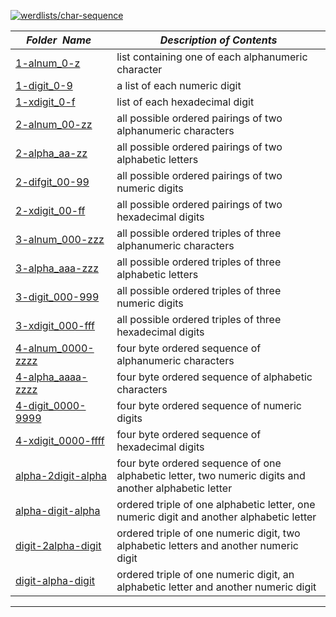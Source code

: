 [![werdlists/char-sequence](https://img.shields.io/badge/werdlists-char_sequence-purple.svg?logo=github&style=popout&longCache=true)](# "werdlists/char-sequence")

|&nbsp;&nbsp;&nbsp;&nbsp;_Folder&nbsp;&nbsp;Name_&nbsp;&nbsp;&nbsp;&nbsp;| _Description of Contents_
|:----------------|--------------------------------------------------------------------------------------------------------------------------------------------------------
| [1-alnum_0-z](1-alnum_0-z.txt) | list containing one of each alphanumeric character  
| [1-digit_0-9](1-digit_0-9.txt) | a list of each numeric digit  
| [1-xdigit_0-f](1-xdigit_0-f.txt) | list of each hexadecimal digit  
| [2-alnum_00-zz](2-alnum_00-zz.txt) | all possible ordered pairings of two alphanumeric characters  
| [2-alpha_aa-zz](2-alpha_aa-zz.txt) | all possible ordered pairings of two alphabetic letters  
| [2-difgit_00-99](2-digit_00-99.txt) | all possible ordered pairings of two numeric digits  
| [2-xdigit_00-ff](2-xdigit_00-ff.txt) | all possible ordered pairings of two hexadecimal digits  
| [3-alnum_000-zzz](3-alnum_000-zzz.txt) | all possible ordered triples of three alphanumeric characters  
| [3-alpha_aaa-zzz](3-alpha_aaa-zzz.txt) | all possible ordered triples of three alphabetic letters  
| [3-digit_000-999](3-digit_000-999.txt) | all possible ordered triples of three numeric digits  
| [3-xdigit_000-fff](3-xdigit_000-fff.txt) | all possible ordered triples of three hexadecimal digits  
| [4-alnum_0000-zzzz](4-alnum_0000-zzzz.txt) | four byte ordered sequence of alphanumeric characters  
| [4-alpha_aaaa-zzzz](4-alpha_aaaa-zzzz.txt) | four byte ordered sequence of alphabetic characters  
| [4-digit_0000-9999](4-digit_0000-9999.txt) | four byte ordered sequence of numeric digits  
| [4-xdigit_0000-ffff](4-xdigit_0000-ffff.txt) | four byte ordered sequence of hexadecimal digits  
| [alpha-2digit-alpha](alpha-2digit-alpha.txt) | four byte ordered sequence of one alphabetic letter, two numeric digits and another alphabetic letter  
| [alpha-digit-alpha](alpha-digit-alpha.txt) | ordered triple of one alphabetic letter, one numeric digit and another alphabetic letter  
| [digit-2alpha-digit](digit-2alpha-digit.txt) | ordered triple of one numeric digit, two alphabetic letters and another numeric digit  
| [digit-alpha-digit](digit-alpha-digit.txt) | ordered triple of one numeric digit, an alphabetic letter and another numeric digit  

* * *

